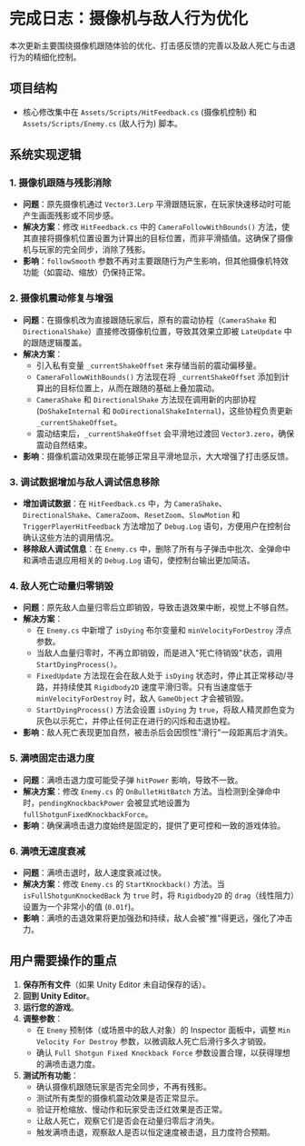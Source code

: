 # 完成日志：摄像机与敌人行为优化

本次更新主要围绕摄像机跟随体验的优化、打击感反馈的完善以及敌人死亡与击退行为的精细化控制。

## 项目结构
- 核心修改集中在 `Assets/Scripts/HitFeedback.cs` (摄像机控制) 和 `Assets/Scripts/Enemy.cs` (敌人行为) 脚本。

## 系统实现逻辑

### 1. 摄像机跟随与残影消除
- **问题**：原先摄像机通过 `Vector3.Lerp` 平滑跟随玩家，在玩家快速移动时可能产生画面残影或不同步感。
- **解决方案**：修改 `HitFeedback.cs` 中的 `CameraFollowWithBounds()` 方法，使其直接将摄像机位置设置为计算出的目标位置，而非平滑插值。这确保了摄像机与玩家的完全同步，消除了残影。
- **影响**：`followSmooth` 参数不再对主要跟随行为产生影响，但其他摄像机特效功能（如震动、缩放）仍保持正常。

### 2. 摄像机震动修复与增强
- **问题**：在摄像机改为直接跟随玩家后，原有的震动协程（`CameraShake` 和 `DirectionalShake`）直接修改摄像机位置，导致其效果立即被 `LateUpdate` 中的跟随逻辑覆盖。
- **解决方案**：
    - 引入私有变量 `_currentShakeOffset` 来存储当前的震动偏移量。
    - `CameraFollowWithBounds()` 方法现在将 `_currentShakeOffset` 添加到计算出的目标位置上，从而在跟随的基础上叠加震动。
    - `CameraShake` 和 `DirectionalShake` 方法现在调用新的内部协程 (`DoShakeInternal` 和 `DoDirectionalShakeInternal`)，这些协程负责更新 `_currentShakeOffset`。
    - 震动结束后，`_currentShakeOffset` 会平滑地过渡回 `Vector3.zero`，确保震动自然结束。
- **影响**：摄像机震动效果现在能够正常且平滑地显示，大大增强了打击感反馈。

### 3. 调试数据增加与敌人调试信息移除
- **增加调试数据**：在 `HitFeedback.cs` 中，为 `CameraShake`、`DirectionalShake`、`CameraZoom`、`ResetZoom`、`SlowMotion` 和 `TriggerPlayerHitFeedback` 方法增加了 `Debug.Log` 语句，方便用户在控制台确认这些方法的调用情况。
- **移除敌人调试信息**：在 `Enemy.cs` 中，删除了所有与子弹击中批次、全弹命中和满喷击退应用相关的 `Debug.Log` 语句，使控制台输出更加简洁。

### 4. 敌人死亡动量归零销毁
- **问题**：原先敌人血量归零后立即销毁，导致击退效果中断，视觉上不够自然。
- **解决方案**：
    - 在 `Enemy.cs` 中新增了 `isDying` 布尔变量和 `minVelocityForDestroy` 浮点参数。
    - 当敌人血量归零时，不再立即销毁，而是进入"死亡待销毁"状态，调用 `StartDyingProcess()`。
    - `FixedUpdate` 方法现在会在敌人处于 `isDying` 状态时，停止其正常移动/寻路，并持续使其 `Rigidbody2D` 速度平滑归零。只有当速度低于 `minVelocityForDestroy` 时，敌人 `GameObject` 才会被销毁。
    - `StartDyingProcess()` 方法会设置 `isDying` 为 `true`，将敌人精灵颜色变为灰色以示死亡，并停止任何正在进行的闪烁和击退协程。
- **影响**：敌人死亡表现更加自然，被击杀后会因惯性"滑行"一段距离后才消失。

### 5. 满喷固定击退力度
- **问题**：满喷击退力度可能受子弹 `hitPower` 影响，导致不一致。
- **解决方案**：修改 `Enemy.cs` 的 `OnBulletHitBatch` 方法。当检测到全弹命中时，`pendingKnockbackPower` 会被显式地设置为 `fullShotgunFixedKnockbackForce`。
- **影响**：确保满喷击退力度始终是固定的，提供了更可控和一致的游戏体验。

### 6. 满喷无速度衰减
- **问题**：满喷击退时，敌人速度衰减过快。
- **解决方案**：修改 `Enemy.cs` 的 `StartKnockback()` 方法。当 `isFullShotgunKnockedBack` 为 `true` 时，将 `Rigidbody2D` 的 `drag`（线性阻力）设置为一个非常小的值 (`0.01f`)。
- **影响**：满喷的击退效果将更加强劲和持续，敌人会被"推"得更远，强化了冲击力。

## 用户需要操作的重点

1.  **保存所有文件**（如果 Unity Editor 未自动保存的话）。
2.  **回到 Unity Editor**。
3.  **运行您的游戏**。
4.  **调整参数**：
    *   在 `Enemy` 预制体（或场景中的敌人对象）的 Inspector 面板中，调整 `Min Velocity For Destroy` 参数，以微调敌人死亡后滑行多久才销毁。
    *   确认 `Full Shotgun Fixed Knockback Force` 参数设置合理，以获得理想的满喷击退力度。
5.  **测试所有功能**：
    *   确认摄像机跟随玩家是否完全同步，不再有残影。
    *   测试所有类型的摄像机震动效果是否正常显示。
    *   验证开枪缩放、慢动作和玩家受击泛红效果是否正常。
    *   让敌人死亡，观察它们是否会在动量归零后才消失。
    *   触发满喷击退，观察敌人是否以恒定速度被击退，且力度符合预期。 